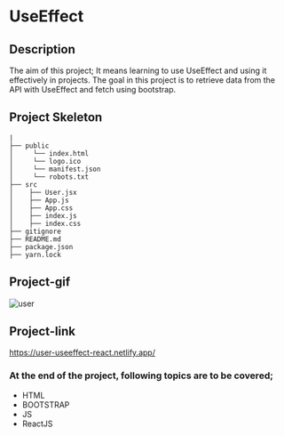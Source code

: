 # UseEffect
## Description
The aim of this project; It means learning to use UseEffect and using it effectively in projects. The goal in this project is to retrieve data from the API with UseEffect and fetch using bootstrap.
## Project Skeleton
```
|         
├── public
│     └── index.html
│     └── logo.ico
│     └── manifest.json
│     └── robots.txt
├── src
│    ├── User.jsx
│    ├── App.js
│    ├── App.css
│    ├── index.js
│    ├── index.css
├── gitignore
├── README.md
├── package.json
├── yarn.lock
```
## Project-gif
![user](https://github.com/axel-ac/user-info/assets/102467587/f539bc03-aa81-489b-b1f8-760725777fe1)
## Project-link
https://user-useeffect-react.netlify.app/
### At the end of the project, following topics are to be covered;
- HTML
- BOOTSTRAP
- JS
- ReactJS

